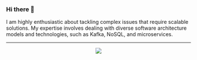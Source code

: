 ### Hi there 👋
I am highly enthusiastic about tackling complex issues that require scalable solutions. My expertise involves dealing with diverse software architecture models and technologies, such as Kafka, NoSQL, and microservices.

---
<p id="socialIcons" align="center">
    <a href="https://www.linkedin.com/in/ali-golgol/" alt="LinkedIn">
        <img src="https://img.shields.io/badge/-LinkedIn-blue?style=flat-square&logo=linkedin" /></a>
</p>
